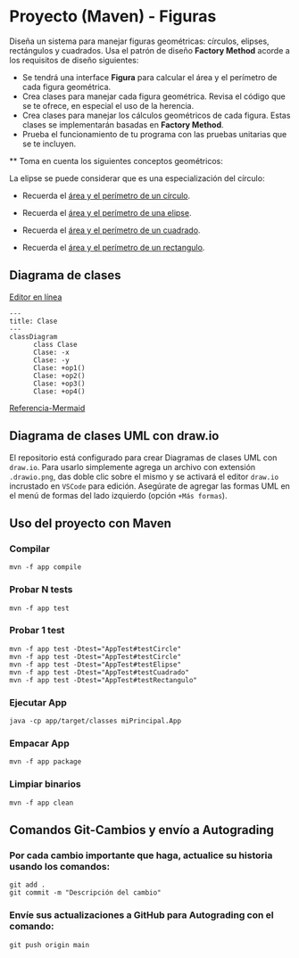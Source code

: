 # Proyecto (Maven) - Figuras

Diseña un sistema para manejar figuras geométricas: círculos, elipses, rectángulos y cuadrados. Usa el patrón de diseño **Factory Method** acorde a los requisitos de diseño siguientes:

* Se tendrá una interface **Figura** para calcular el área y el perímetro de cada figura geométrica.
* Crea clases para manejar cada figura geométrica. Revisa el código que se te ofrece, en especial el uso de la herencia.
* Crea clases para manejar los cálculos geométricos de cada figura. Estas clases se implementarán basadas en **Factory Method**.
* Prueba el funcionamiento de tu programa con las pruebas unitarias que se te incluyen.

** Toma en cuenta los siguientes conceptos geométricos:

La elipse se puede considerar que es una especialización del círculo:

* Recuerda el [área y el perímetro de un círculo](https://www.geogebra.org/m/zvdrbpwr).
* Recuerda el [área y el perímetro de una elipse](https://www.geogebra.org/m/wekZJJG4).

* Recuerda el [área y el perímetro de un cuadrado](https://www.geogebra.org/m/JujCAg6D).
* Recuerda el [área y el perímetro de un rectangulo](https://www.geogebra.org/m/v3v8CeDM).

## Diagrama de clases
[Editor en línea](https://mermaid.live/)
```mermaid
---
title: Clase
---
classDiagram
      class Clase
      Clase: -x
      Clase: -y
      Clase: +op1()
      Clase: +op2()
      Clase: +op3()
      Clase: +op4()
```
[Referencia-Mermaid](https://mermaid.js.org/syntax/classDiagram.html)

## Diagrama de clases UML con draw.io
El repositorio está configurado para crear Diagramas de clases UML con ```draw.io```. Para usarlo simplemente agrega un archivo con extensión ```.drawio.png```, das doble clic sobre el mismo y se activará el editor ```draw.io``` incrustado en ```VSCode``` para edición. Asegúrate de agregar las formas UML en el menú de formas del lado izquierdo (opción ```+Más formas```).

## Uso del proyecto con Maven

### Compilar
```
mvn -f app compile
```
### Probar N tests
```
mvn -f app test
```
### Probar 1 test
```
mvn -f app test -Dtest="AppTest#testCircle"
mvn -f app test -Dtest="AppTest#testCircle"
mvn -f app test -Dtest="AppTest#testElipse"
mvn -f app test -Dtest="AppTest#testCuadrado‎"
mvn -f app test -Dtest="AppTest#‎testRectangulo‎"
```
### Ejecutar App
```
java -cp app/target/classes miPrincipal.App
```
### Empacar App
```
mvn -f app package
```
### Limpiar binarios
```
mvn -f app clean
```
## Comandos Git-Cambios y envío a Autograding

### Por cada cambio importante que haga, actualice su historia usando los comandos:
```
git add .
git commit -m "Descripción del cambio"
```
### Envíe sus actualizaciones a GitHub para Autograding con el comando:
```
git push origin main
```
